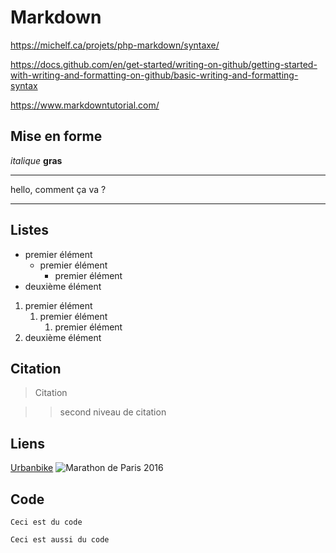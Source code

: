 
# Markdown
https://michelf.ca/projets/php-markdown/syntaxe/

https://docs.github.com/en/get-started/writing-on-github/getting-started-with-writing-and-formatting-on-github/basic-writing-and-formatting-syntax

https://www.markdowntutorial.com/

## Mise en forme
*italique*
**gras**

--- 

hello,
comment ça va ?

---



## Listes
- premier élément
	- premier élément
		- premier élément
- deuxième élément
1. premier élément
	1. premier élément
		1. premier élément
2. deuxième élément

## Citation
> Citation

>> second niveau de citation

## Liens
[Urbanbike](https://urbanbike.com)
![Marathon de Paris 2016](https://urbanbike.com/images/uploads_2016/20160406-mk-3791.jpg "info-en-plus")

## Code
`Ceci est du code `

	Ceci est aussi du code
